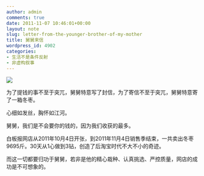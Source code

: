 ```yaml
---
author: admin
comments: true
date: 2011-11-07 10:46:01+00:00
layout: note
slug: letter-from-the-younger-brother-of-my-mother
title: 舅舅来信
wordpress_id: 4902
categories:
- 生活不是条件反射
- 非虚构叙事
---
```


![](http://media.tumblr.com/tumblr_luadp3Xw2h1qz6vj8.jpg)





为了提钱的事不至于突兀，舅舅特意写了封信，为了寄信不至于突兀，舅舅特意寄了一箱冬枣。





心细如发丝，胸怀如江河。





舅舅，我们是不会要你的钱的，因为我们收获的最多。





白板报网店从2011年10月4日开张，到2011年11月4日销售季结束，一共卖出冬枣9695斤。30天从1心做到3钻，创造了后淘宝时代不大不小的奇迹。





而这一切都要归功于舅舅，若非是他的精心栽种、认真挑选、严控质量，网店的成功是不可想象的。
